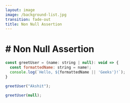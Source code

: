 ```yaml
---
layout: image
image: /background-list.jpg
transition: fade-out
title: Non Null Assertion
---
```


<div class="flex flex-justify-center h-full flex-col">
  <div class="background">

  <h1 class="text-left m-b-0 font-bold">
    # Non Null Assertion
  </h1>

```js {all|1|6|1|2|3|8|1|2|3|all} {lines:true} twoslash
const greetUser = (name: string | null): void => {
  const formattedName: string = name!;
  console.log(`Hello, ${formattedName || 'Geeks'}!`);
}

greetUser("Akshit");

greetUser(null);
```

  </div>
</div>
<!-- name santi020k -->
